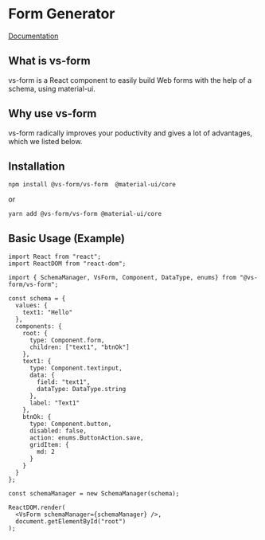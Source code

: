 # Form Generator

[Documentation](https://vs-form-docs.netlify.com)




## What is vs-form

vs-form is a React component to easily build Web forms with the help of a schema, using material-ui.

## Why use vs-form

vs-form radically improves your poductivity and gives a lot of advantages, which we listed below.


## Installation

`npm install @vs-form/vs-form  @material-ui/core`

or

`yarn add @vs-form/vs-form @material-ui/core`

## Basic Usage (Example)

    import React from "react";
    import ReactDOM from "react-dom";

    import { SchemaManager, VsForm, Component, DataType, enums} from "@vs-form/vs-form";

    const schema = {
      values: {
        text1: "Hello"
      },
      components: {
        root: {
          type: Component.form,
          children: ["text1", "btnOk"]
        },
        text1: {
          type: Component.textinput,
          data: {
            field: "text1",
            dataType: DataType.string
          },
          label: "Text1"
        },
        btnOk: {
          type: Component.button,
          disabled: false,
          action: enums.ButtonAction.save,
          gridItem: {
            md: 2
          }
        }
      }
    };

    const schemaManager = new SchemaManager(schema);

    ReactDOM.render(
      <VsForm schemaManager={schemaManager} />,
      document.getElementById("root")
    );




